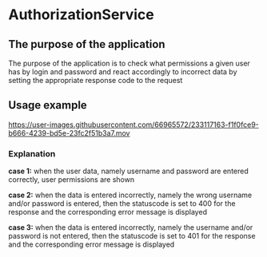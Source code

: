 # AuthorizationService

## The purpose of the application

The purpose of the application is to check what permissions a given user has by login and password and react accordingly to incorrect data by setting the appropriate response code to the request

## Usage example


https://user-images.githubusercontent.com/66965572/233117163-f1f0fce9-b666-4239-bd5e-23fc2f51b3a7.mov

### Explanation
**case 1:** when the user data, namely username and password are entered correctly, user permissions are shown  

**case 2:** when the data is entered incorrectly, namely the wrong username and/or password is entered, then the statuscode is set to 400 for the response and the corresponding error message is displayed  

**case 3:** when the data is entered incorrectly, namely the username and/or password is not entered, then the statuscode is set to 401 for the response and the corresponding error message is displayed  


